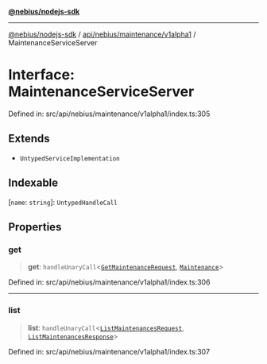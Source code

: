 [**@nebius/nodejs-sdk**](../../../../../README.md)

***

[@nebius/nodejs-sdk](../../../../../README.md) / [api/nebius/maintenance/v1alpha1](../README.md) / MaintenanceServiceServer

# Interface: MaintenanceServiceServer

Defined in: src/api/nebius/maintenance/v1alpha1/index.ts:305

## Extends

- `UntypedServiceImplementation`

## Indexable

\[`name`: `string`\]: `UntypedHandleCall`

## Properties

### get

> **get**: `handleUnaryCall`\<[`GetMaintenanceRequest`](GetMaintenanceRequest.md), [`Maintenance`](Maintenance.md)\>

Defined in: src/api/nebius/maintenance/v1alpha1/index.ts:306

***

### list

> **list**: `handleUnaryCall`\<[`ListMaintenancesRequest`](ListMaintenancesRequest.md), [`ListMaintenancesResponse`](ListMaintenancesResponse.md)\>

Defined in: src/api/nebius/maintenance/v1alpha1/index.ts:307
